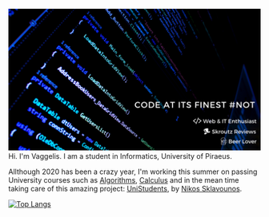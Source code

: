 ![Oh Hello there!](https://github.com/vagman/vagman/blob/master/vagman.png)
Hi. I'm Vaggelis. I am a student in Informatics, University of Piraeus.

Allthough 2020 has been a crazy year, I'm working this summer on passing University courses such as [Algorithms](https://en.wikipedia.org/wiki/Algorithm), [Calculus](https://en.wikipedia.org/wiki/Calculus) and in the mean time taking care of this amazing project: [UniStudents](https://github.com/NickSklA/unistudents), by [Nikos Sklavounos](https://www.linkedin.com/in/nikos-sklavounos/).

[![Top Langs](https://github-readme-stats.vercel.app/api/top-langs/?username=vagman)](https://github.com/anuraghazra/github-readme-stats)


